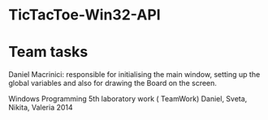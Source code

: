 TicTacToe-Win32-API
===================

Team tasks
===================

Daniel Macrinici: responsible for initialising the main window, setting up the global variables and also for drawing the Board on the screen.


Windows Programming 5th laboratory work ( TeamWork)
Daniel, Sveta, Nikita, Valeria
2014
